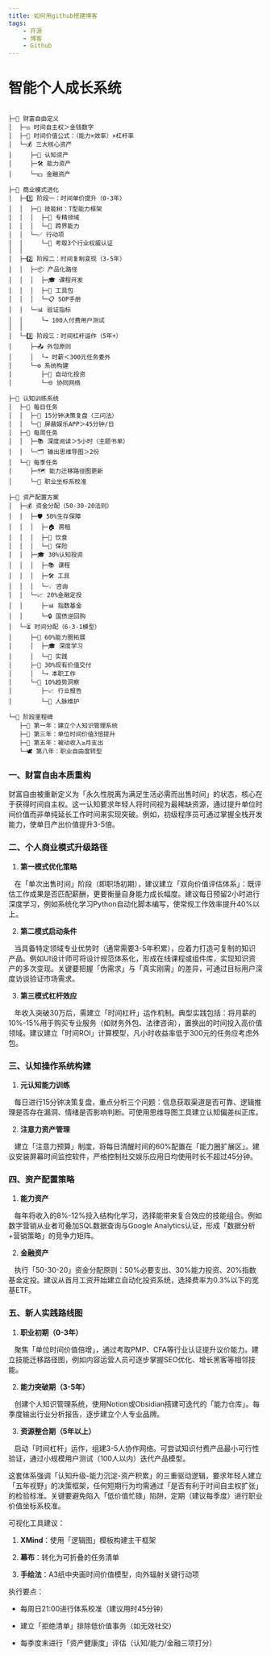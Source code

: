 ```yaml
---
title: 如何用github搭建博客
tags: 
    - 开源
    - 博客
    - Github
---
```



# 智能个人成长系统
```

├─📌 财富自由定义
│  ├─⚖️ 时间自主权＞金钱数字
│  ├─🧮 时间价值公式：（能力×效率）×杠杆率
│  └─💰 三大核心资产
│     ├─🧠 认知资产
│     ├─🛠️ 能力资产
│     └─💵 金融资产

├─🚀 商业模式进化
│  ├─1️⃣ 阶段一：时间单价提升（0-3年）
│  │  ├─🌳 技能树：T型能力框架
│  │  │  ├─🎯 专精领域
│  │  │  └─🔀 跨界能力
│  │  └─✅ 行动项
│  │     └─🏅 考取3个行业权威认证
│  │
│  ├─2️⃣ 阶段二：时间复制变现（3-5年）
│  │  ├─📦 产品化路径
│  │  │  ├─🎓 课程开发
│  │  │  ├─🧰 工具包
│  │  │  └─📋 SOP手册
│  │  └─📊 验证指标
│  │     └→ 100人付费用户测试
│  │
│  └─3️⃣ 阶段三：时间杠杆运作（5年+）
│     ├─📤 外包原则
│     │  └→ 时薪＜300元任务委外
│     └─⚙️ 系统构建
│        ├─🤖 自动化投资
│        └─🌐 协同网络

├─🧠 认知训练系统
│  ├─📅 每日任务
│  │  ├─🔄 15分钟决策复盘（三问法）
│  │  └─🚫 屏蔽娱乐APP＞45分钟/日
│  ├─📆 每周任务
│  │  ├─📚 深度阅读＞5小时（主题书单）
│  │  └─🗂️ 输出思维导图＞2份
│  └─📌 每季任务
│     ├─🗺️ 能力迁移路径图更新
│     └─🎯 职业坐标系校准

├─💼 资产配置方案
│  ├─💰 资金分配（50-30-20法则）
│  │  ├─🛡️ 50%生存保障
│  │  │  ├─🏠 房租
│  │  │  ├─🍱 饮食
│  │  │  └─🏥 保险
│  │  ├─🎓 30%认知投资
│  │  │  ├─📚 课程
│  │  │  ├─🛠️ 工具
│  │  │  └─💡 咨询
│  │  └─📈 20%金融定投
│  │     ├─📊 指数基金
│  │     └─🔒 国债逆回购
│  └─⏳ 时间分配（6-3-1模型）
│     ├─🌱 60%能力圈拓展
│     │  ├─🎓 深度学习
│     │  └─🔨 实践
│     ├─💼 30%现有价值交付
│     │  └→ 本职工作
│     └─🔭 10%趋势洞察
│        ├─📈 行业报告
│        └─🤝 人脉维护

└─🏁 阶段里程碑
   ├─🚩 第一年：建立个人知识管理系统
   ├─🎯 第三年：单位时间价值3倍提升
   ├─💸 第五年：被动收入≥月支出
   └─🕊️ 第八年：职业自由度转型

```


### 一、财富自由本质重构

财富自由被重新定义为「永久性脱离为满足生活必需而出售时间」的状态，核心在于获得时间自主权。这一认知要求年轻人将时间视为最稀缺资源，通过提升单位时间价值而非单纯延长工作时间来实现突破。例如，初级程序员可通过掌握全栈开发能力，使单日产出价值提升3-5倍。
  

### 二、个人商业模式升级路径

1. **第一模式优化策略**  

   在「单次出售时间」阶段（即职场初期），建议建立「双向价值评估体系」：既评估工作成果是否匹配薪酬，更要衡量自身能力成长幅度。建议每日预留2小时进行深度学习，例如系统化学习Python自动化脚本编写，使常规工作效率提升40%以上。


2. **第二模式启动条件**  

   当具备特定领域专业优势时（通常需要3-5年积累），应着力打造可复制的知识产品。例如UI设计师可将设计规范体系化，形成在线课程或组件库，实现知识资产的多次变现。关键要把握「伪需求」与「真实刚需」的差异，可通过目标用户深度访谈验证市场需求。


3. **第三模式杠杆效应**  

   年收入突破30万后，需建立「时间杠杆」运作机制。典型实践包括：将月薪的10%-15%用于购买专业服务（如财务外包、法律咨询），置换出的时间投入高价值领域。建议建立「时间ROI」计算模型，凡小时收益率低于300元的任务应考虑外包。


### 三、认知操作系统构建

1. **元认知能力训练**  

   每日进行15分钟决策复盘，重点分析三个问题：信息获取渠道是否可靠、逻辑推理是否存在漏洞、情绪是否影响判断。可使用思维导图工具建立认知偏差纠正库。


2. **注意力资产管理**  

   建立「注意力预算」制度，将每日清醒时间的60%配置在「能力圈扩展区」。建议安装屏幕时间监控软件，严格控制社交娱乐应用日均使用时长不超过45分钟。


### 四、资产配置策略

1. **能力资产**  

   每年将收入的8%-12%投入结构化学习，选择能带来复合效应的技能组合。例如数字营销从业者可叠加SQL数据查询与Google Analytics认证，形成「数据分析+营销策略」的竞争力矩阵。
  

2. **金融资产**  

   执行「50-30-20」资金分配原则：50%必要支出、30%能力投资、20%指数基金定投。建议从首月工资开始建立自动化投资系统，选择费率为0.3%以下的宽基ETF。


### 五、新人实践路线图

1. **职业初期（0-3年）**  

   聚焦「单位时间价值倍增」，通过考取PMP、CFA等行业认证提升议价能力。建立技能迁移路径图，例如内容运营人员可逐步掌握SEO优化、增长黑客等相邻技能。


2. **能力突破期（3-5年）**  

   创建个人知识管理系统，使用Notion或Obsidian搭建可迭代的「能力仓库」。每季度输出行业分析报告，逐步建立个人专业品牌。


3. **资源整合期（5年以上）**  

   启动「时间杠杆」运作，组建3-5人协作网络。可尝试知识付费产品最小可行性验证，通过小规模用户测试（100人以内）迭代产品模型。


这套体系强调「认知升级-能力沉淀-资产积累」的三重驱动逻辑，要求年轻人建立「五年视野」的决策框架，任何短期行为均需通过「是否有利于时间自主权扩张」的检验标准。关键要避免陷入「低价值忙碌」陷阱，定期（建议每季度）进行职业价值坐标系校准。



可视化工具建议：

1. **XMind**：使用「逻辑图」模板构建主干框架

2. **幕布**：转化为可折叠的任务清单

3. **手绘法**：A3纸中央画时间价值模型，向外辐射关键行动项


执行要点：  

- 每周日21:00进行体系校准（建议用时45分钟）  

- 建立「拒绝清单」排除低价值事务（如无效社交）  

- 每季度末进行「资产健康度」评估（认知/能力/金融三项打分）

  